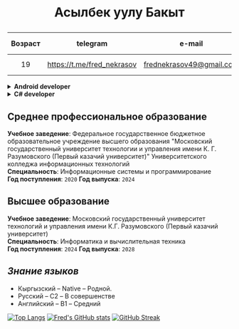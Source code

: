 # <p align="center">Асылбек уулу Бакыт</p>

|Возраст|telegram|e-mail|Гражданство|Кол-во посетителей|
|:----:|:----:|:----:|:----:|:----:|
|19|https://t.me/fred_nekrasov|frednekrasov49@gmail.com|Кыргызская республика|![](https://komarev.com/ghpvc/?username=FredNekrasov&color=gray)|

<details><summary><b>Android developer</b></summary>

## Обо мне
Android Kotlin разработчик
1. Проектировал архитектуру, используя как модульную чистую архитектуру, так и фича-модульную в паре с чистой архитектурой.
2. Разрабатывал мобильные клиенты для веб-сайтов, обеспечивая удобный доступ к веб-контенту на мобильных устройствах, включая быструю загрузку, интуитивно понятный интерфейс и поддержку различных экранов без проблем с отображением.
3. Анализировал и рефакторил код для повышения читаемости и устранения узких мест.
4. Исправлял ошибки, применяя юнит-тесты, средства отладки и логирование. Иногда полезным был также отдых, который помогал найти решения.

### Стэк:
Язык программирования: `Kotlin`;  
Пользовательский интерфейс: `Android Views`, `Jetpack Compose`;  
Асинхронное программирование: `Coroutines`, `flow`;  
Работа с сетью: `Retrofit2`, `Ktor-client`;  
Хранение данных: `Room`;  
Dependency Injection: `Dagger-Hilt`, `Koin`;  
Архитектура, принципы и паттерны: `REST`, `Single Activity`, `SOLID`, `Clean Architecture`, `MVVM`, `MVI`;  
Взаимодействие с сервером: `REST API`;  
Тестирование: `Unit`;  
Инструменты разработки: `Android Studio`, `Git`.

</details>

<details><summary><b>C# developer</b></summary>

## Обо мне
Я занимался разработкой desktop приложений с использованием `Windows Forms` и `WPF`. Больше занимался логикой приложений, нежели пользовательским интерфейсом. А также разрабатывал `Web API` на платформе `.NET` с использованием `ASP.NET Core Web API`. Я уверенно взаимодействую с базами данных, использую `Entity Framework` для удобной и эффективной работы с данными. Мой опыт также включает разработку баз данных на `MS SQL Server`, обеспечивая их стабильную работу и эффективное хранение информации.

### Навыки и инструменты разработки:
- Языки программирования: `C#`;
- Платформы: `.NET Framework`, `.NET Core`, `ASP.NET Core`;
- Технологии: `WPF`, `Web API`;
- ORM, взаимодействие с базой данных: `ef6`, `entity framework core`;
- Базы данных: `SQLite`, `SQL Server`;
- Инструменты разработки: `Visual Studio`, `GIT`.

</details>

Среднее профессиональное образование
-
**Учебное заведение**: Федеральное государственное бюджетное образовательное учреждение высшего образования "Московский государственный университет технологии и управления имени К. Г. Разумовского (Первый казачий университет)" Университетского колледжа информационных технологий  
**Специальность**: Информационные системы и программирование  
**Год поступления**: `2020` **Год выпуска**: `2024`

Высшее образование
-
**Учебное заведение**: Московский государственный университет технологий и управления имени К.Г. Разумовского (Первый казачий университет)  
**Специальность**: Информатика и вычислительная техника  
**Год поступления**: `2024` **Год выпуска**: `2028`


***Знание языков***
-
- Кыргызский – Native – Родной.
- Русский – C2 – В совершенстве
- Английский – B1 – Средний

[![Top Langs](https://github-readme-stats.vercel.app/api/top-langs/?username=FredNekrasov&theme=vue&border_radius=9&langs_count=9&layout=compact)](https://github.com/anuraghazra/github-readme-stats)
[![Fred's GitHub stats](https://github-readme-stats.vercel.app/api?username=FredNekrasov&show_icons=true&theme=vue&border_radius=9)](https://github.com/anuraghazra/github-readme-stats)
[![GitHub Streak](https://streak-stats.demolab.com/?user=FredNekrasov)](https://git.io/streak-stats)

